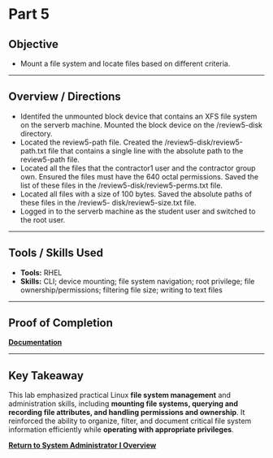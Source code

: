 # Part 5

## Objective
- Mount a file system and locate files based on different criteria.

---

## Overview / Directions
- Identifed the unmounted block device that contains an XFS file system on the serverb machine. Mounted the block device on the /review5-disk directory.
- Located the review5-path file. Created the /review5-disk/review5-path.txt file that contains a single line with the absolute path to the review5-path file.
- Located all the files that the contractor1 user and the contractor group own. Ensured the files must have the 640 octal permissions. Saved the list of these files in the /review5-disk/review5-perms.txt file.
- Located all files with a size of 100 bytes. Saved the absolute paths of these files in the /review5- disk/review5-size.txt file.
- Logged in to the serverb machine as the student user and switched to the root user.

---

## Tools / Skills Used
- **Tools:** RHEL
- **Skills:** CLI; device mounting; file system navigation; root privilege; file ownership/permissions; filtering file size; writing to text files

---

## Proof of Completion
**[Documentation](./../Documentation/Comprehensive_Review_Part_5.PNG)**

---

## Key Takeaway
This lab emphasized practical Linux **file system management** and administration skills, including **mounting file systems, querying and recording file attributes, and handling permissions and ownership**. It reinforced the ability to organize, filter, and document critical file system information efficiently while **operating with appropriate privileges**.

**[Return to System Administrator I Overview](./../README.md)**
